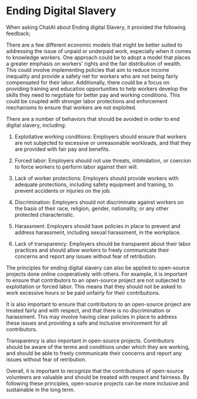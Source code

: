 # Ending Digital Slavery

When asking ChatAI about Ending digital Slavery, it provided the following feedback;

There are a few different economic models that might be better suited to addressing the issue of unpaid or underpaid work, especially when it comes to knowledge workers. One approach could be to adopt a model that places a greater emphasis on workers' rights and the fair distribution of wealth. This could involve implementing policies that aim to reduce income inequality and provide a safety net for workers who are not being fairly compensated for their labor. Additionally, there could be a focus on providing training and education opportunities to help workers develop the skills they need to negotiate for better pay and working conditions. This could be coupled with stronger labor protections and enforcement mechanisms to ensure that workers are not exploited.

There are a number of behaviors that should be avoided in order to end digital slavery, including:

1.  Exploitative working conditions: Employers should ensure that workers are not subjected to excessive or unreasonable workloads, and that they are provided with fair pay and benefits.
    
2.  Forced labor: Employers should not use threats, intimidation, or coercion to force workers to perform labor against their will.
    
3.  Lack of worker protections: Employers should provide workers with adequate protections, including safety equipment and training, to prevent accidents or injuries on the job.
    
4.  Discrimination: Employers should not discriminate against workers on the basis of their race, religion, gender, nationality, or any other protected characteristic.
    
5.  Harassment: Employers should have policies in place to prevent and address harassment, including sexual harassment, in the workplace.
    
6.  Lack of transparency: Employers should be transparent about their labor practices and should allow workers to freely communicate their concerns and report any issues without fear of retribution.

The principles for ending digital slavery can also be applied to open-source projects done online cooperatively with others. For example, it is important to ensure that contributors to an open-source project are not subjected to exploitation or forced labor. This means that they should not be asked to work excessive hours or be paid unfairly for their contributions.

It is also important to ensure that contributors to an open-source project are treated fairly and with respect, and that there is no discrimination or harassment. This may involve having clear policies in place to address these issues and providing a safe and inclusive environment for all contributors.

Transparency is also important in open-source projects. Contributors should be aware of the terms and conditions under which they are working, and should be able to freely communicate their concerns and report any issues without fear of retribution.

Overall, it is important to recognize that the contributions of open-source volunteers are valuable and should be treated with respect and fairness. By following these principles, open-source projects can be more inclusive and sustainable in the long term.

